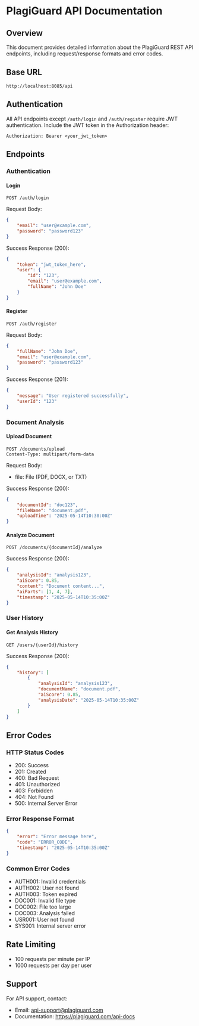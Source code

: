 # PlagiGuard API Documentation

## Overview
This document provides detailed information about the PlagiGuard REST API endpoints, including request/response formats and error codes.

## Base URL
```
http://localhost:8085/api
```

## Authentication
All API endpoints except `/auth/login` and `/auth/register` require JWT authentication.
Include the JWT token in the Authorization header:
```
Authorization: Bearer <your_jwt_token>
```

## Endpoints

### Authentication

#### Login
```http
POST /auth/login
```

Request Body:
```json
{
    "email": "user@example.com",
    "password": "password123"
}
```

Success Response (200):
```json
{
    "token": "jwt_token_here",
    "user": {
        "id": "123",
        "email": "user@example.com",
        "fullName": "John Doe"
    }
}
```

#### Register
```http
POST /auth/register
```

Request Body:
```json
{
    "fullName": "John Doe",
    "email": "user@example.com",
    "password": "password123"
}
```

Success Response (201):
```json
{
    "message": "User registered successfully",
    "userId": "123"
}
```

### Document Analysis

#### Upload Document
```http
POST /documents/upload
Content-Type: multipart/form-data
```

Request Body:
- file: File (PDF, DOCX, or TXT)

Success Response (200):
```json
{
    "documentId": "doc123",
    "fileName": "document.pdf",
    "uploadTime": "2025-05-14T10:30:00Z"
}
```

#### Analyze Document
```http
POST /documents/{documentId}/analyze
```

Success Response (200):
```json
{
    "analysisId": "analysis123",
    "aiScore": 0.85,
    "content": "Document content...",
    "aiParts": [1, 4, 7],
    "timestamp": "2025-05-14T10:35:00Z"
}
```

### User History

#### Get Analysis History
```http
GET /users/{userId}/history
```

Success Response (200):
```json
{
    "history": [
        {
            "analysisId": "analysis123",
            "documentName": "document.pdf",
            "aiScore": 0.85,
            "analysisDate": "2025-05-14T10:35:00Z"
        }
    ]
}
```

## Error Codes

### HTTP Status Codes
- 200: Success
- 201: Created
- 400: Bad Request
- 401: Unauthorized
- 403: Forbidden
- 404: Not Found
- 500: Internal Server Error

### Error Response Format
```json
{
    "error": "Error message here",
    "code": "ERROR_CODE",
    "timestamp": "2025-05-14T10:35:00Z"
}
```

### Common Error Codes
- AUTH001: Invalid credentials
- AUTH002: User not found
- AUTH003: Token expired
- DOC001: Invalid file type
- DOC002: File too large
- DOC003: Analysis failed
- USR001: User not found
- SYS001: Internal server error

## Rate Limiting
- 100 requests per minute per IP
- 1000 requests per day per user

## Support
For API support, contact:
- Email: api-support@plagiguard.com
- Documentation: https://plagiguard.com/api-docs
